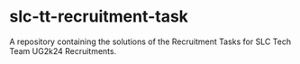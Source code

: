 # slc-tt-recruitment-task
A repository containing the solutions of the Recruitment Tasks for SLC Tech Team UG2k24 Recruitments.
